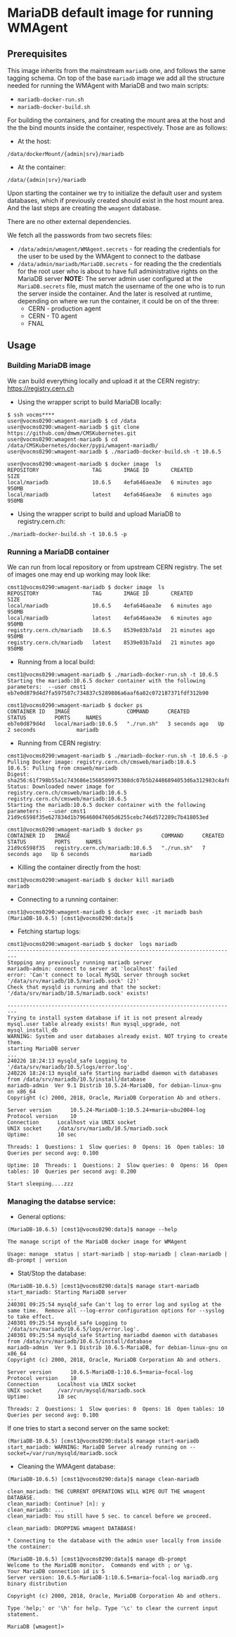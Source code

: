 # MariaDB default image for running WMAgent

## Prerequisites

This image inherits from the mainstream `mariadb` one, and follows the same
tagging schema. On top of the base `mariadb` image we add all the structure
needed for running the WMAgent with MariaDB and two main scripts:

* `mariadb-docker-run.sh`
* `mariadb-docker-build.sh`

For building the containers, and for creating the mount area at the host and the
the bind mounts inside the container, respectively. Those are as follows:

* At the host:
```
/data/dockerMount/{admin|srv}/mariadb
```
* At the container:

```
/data/{admin|srv}/mariadb
```

Upon starting the container we try to initialize the default user and system
databases, which if previously created should exist in the host mount area. And
the last steps are creating the `wmagent` database.

There are no other external dependencies.

We fetch all the passwords from two secrets files:

* `/data/admin/wmagent/WMAgent.secrets` - for reading the credentials for the
  user to be used by the WMAgent to connect to the datbase
* `/data/admin/mariadb/MariaDB.secrets` - for reading the the credentials for
    the root user who is about to have full administrative rights on the MariaDB
    server
    **NOTE:** The server admin user configured at the `MariaDB.secrets` file,
        must match the username of the one who is to run the server inside the
        container. And the later is resolved at runtime, depending on where we
        run the container, it could be on of the three:
   * CERN - production agent
   * CERN - T0 agent
   * FNAL

## Usage

### Building MariaDB image

We can build everything locally and upload it at the CERN registry: https://registry.cern.ch

* Using the wrapper script to build MariaDB locally:
```
$ ssh vocms****
user@vocms0290:wmagent-mariadb $ cd /data
user@vocms0290:wmagent-mariadb $ git clone https://github.com/dmwm/CMSKubernetes.git
user@vocms0290:wmagent-mariadb $ cd /data/CMSKubernetes/docker/pypi/wmagent-mariadb/
user@vocms0290:wmagent-mariadb $ ./mariadb-docker-build.sh -t 10.6.5

user@vocms0290:wmagent-mariadb $ docker image  ls
REPOSITORY                 TAG       IMAGE ID       CREATED          SIZE
local/mariadb              10.6.5    4efa646aea3e   6 minutes ago    950MB
local/mariadb              latest    4efa646aea3e   6 minutes ago    950MB
```
* Using the wrapper script to build and upload MariaDB to registry.cern.ch:
```
./mariadb-docker-build.sh -t 10.6.5 -p
```

### Running a MariaDB container

We can run from local repository or from upstream CERN registry. The set of
images one may end up working may look like:

```
cmst1@vocms0290:wmagent-mariadb $ docker image  ls
REPOSITORY                 TAG       IMAGE ID       CREATED          SIZE
local/mariadb              10.6.5    4efa646aea3e   6 minutes ago    950MB
local/mariadb              latest    4efa646aea3e   6 minutes ago    950MB
registry.cern.ch/mariadb   10.6.5    8539e03b7a1d   21 minutes ago   950MB
registry.cern.ch/mariadb   latest    8539e03b7a1d   21 minutes ago   950MB
```

* Running from a local build:

```
cmst1@vocms0290:wmagent-mariadb $ ./mariadb-docker-run.sh -t 10.6.5
Starting the mariadb:10.6.5 docker container with the following parameters:  --user cmst1
eb7e0d879d4d7fa597587c734837c5289886a6aaf6a82c072187371fdf312b90

cmst1@vocms0290:wmagent-mariadb $ docker ps
CONTAINER ID   IMAGE                  COMMAND      CREATED         STATUS         PORTS     NAMES
eb7e0d879d4d   local/mariadb:10.6.5   "./run.sh"   3 seconds ago   Up 2 seconds             mariadb
```

* Running from CERN registry:
```
cmst1@vocms0290:wmagent-mariadb $ ./mariadb-docker-run.sh -t 10.6.5 -p
Pulling Docker image: registry.cern.ch/cmsweb/mariadb:10.6.5
10.6.5: Pulling from cmsweb/mariadb
Digest: sha256:61f798b55a1c743686e1568509975308dc07b5b24486894053d6a312983c4af6
Status: Downloaded newer image for registry.cern.ch/cmsweb/mariadb:10.6.5
registry.cern.ch/cmsweb/mariadb:10.6.5
Starting the mariadb:10.6.5 docker container with the following parameters:  --user cmst1
21d9c6598f35e627834d1b796460047605d6255cebc746d572289c7b418053ed

cmst1@vocms0290:wmagent-mariadb $ docker ps
CONTAINER ID   IMAGE                             COMMAND      CREATED         STATUS         PORTS     NAMES
21d9c6598f35   registry.cern.ch/mariadb:10.6.5   "./run.sh"   7 seconds ago   Up 6 seconds             mariadb

```

* Killing the container directly from the host:
```
cmst1@vocms0290:wmagent-mariadb $ docker kill mariadb
mariadb

```

* Connecting to a running container:
```
cmst1@vocms0290:wmagent-mariadb $ docker exec -it mariadb bash
(MariaDB-10.6.5) [cmst1@vocms0290:data]$

```

* Fetching startup logs:
```
cmst1@vocms0290:wmagent-mariadb $ docker  logs mariadb
-------------------------------------------------------------------------
Stopping any previously running mariadb server
mariadb-admin: connect to server at 'localhost' failed
error: 'Can't connect to local MySQL server through socket '/data/srv/mariadb/10.5/mariadb.sock' (2)'
Check that mysqld is running and that the socket: '/data/srv/mariadb/10.5/mariadb.sock' exists!

-------------------------------------------------------------------------
Trying to install system database if it is not present already
mysql.user table already exists! Run mysql_upgrade, not mysql_install_db
WARNING: System and user databases already exist. NOT trying to create them.
starting MariaDB server
...
240226 18:24:13 mysqld_safe Logging to '/data/srv/mariadb/10.5/logs/error.log'.
240226 18:24:13 mysqld_safe Starting mariadbd daemon with databases from /data/srv/mariadb/10.5/install/database
mariadb-admin  Ver 9.1 Distrib 10.5.24-MariaDB, for debian-linux-gnu on x86_64
Copyright (c) 2000, 2018, Oracle, MariaDB Corporation Ab and others.

Server version		10.5.24-MariaDB-1:10.5.24+maria~ubu2004-log
Protocol version	10
Connection		Localhost via UNIX socket
UNIX socket		/data/srv/mariadb/10.5/mariadb.sock
Uptime:			10 sec

Threads: 1  Questions: 1  Slow queries: 0  Opens: 16  Open tables: 10  Queries per second avg: 0.100

Uptime: 10  Threads: 1  Questions: 2  Slow queries: 0  Opens: 16  Open tables: 10  Queries per second avg: 0.200

Start sleeping....zzz
```

### Managing the databse service:

* General options:
```
(MariaDB-10.6.5) [cmst1@vocms0290:data]$ manage --help

The manage script of the MariaDB docker image for WMAgent

Usage: manage  status | start-mariadb | stop-mariadb | clean-mariadb | db-prompt | version

```

* Stat/Stop the database:
```
(MariaDB-10.6.5) [cmst1@vocms0290:data]$ manage start-mariadb
start_mariadb: Starting MariaDB server
...
240301 09:25:54 mysqld_safe Can't log to error log and syslog at the same time.  Remove all --log-error configuration options for --syslog to take effect.
240301 09:25:54 mysqld_safe Logging to '/data/srv/mariadb/10.6.5/logs/error.log'.
240301 09:25:54 mysqld_safe Starting mariadbd daemon with databases from /data/srv/mariadb/10.6.5/install/database
mariadb-admin  Ver 9.1 Distrib 10.6.5-MariaDB, for debian-linux-gnu on x86_64
Copyright (c) 2000, 2018, Oracle, MariaDB Corporation Ab and others.

Server version		10.6.5-MariaDB-1:10.6.5+maria~focal-log
Protocol version	10
Connection		Localhost via UNIX socket
UNIX socket		/var/run/mysqld/mariadb.sock
Uptime:			10 sec

Threads: 2  Questions: 1  Slow queries: 0  Opens: 16  Open tables: 10  Queries per second avg: 0.100

```
If one tries to start a second server on the same socket:
```
(MariaDB-10.6.5) [cmst1@vocms0290:data]$ manage start-mariadb
start_mariadb: WARNING: MariaDB Server already running on --socket=/var/run/mysqld/mariadb.sock

```

* Cleaning the WMAgent database:
```
(MariaDB-10.6.5) [cmst1@vocms0290:data]$ manage clean-mariadb

clean_mariadb: THE CURRENT OPERATIONS WILL WIPE OUT THE wmagent DATABASE.
clean_mariadb: Continue? [n]: y
clean_mariadb: ...
clean_mariadb: You still have 5 sec. to cancel before we proceed.

clean_mariadb: DROPPING wmagent DATABASE!

```

    * Connecting to the database with the admin user locally from inside the container:
```
(MariaDB-10.6.5) [cmst1@vocms0290:data]$ manage db-prompt
Welcome to the MariaDB monitor.  Commands end with ; or \g.
Your MariaDB connection id is 5
Server version: 10.6.5-MariaDB-1:10.6.5+maria~focal-log mariadb.org binary distribution

Copyright (c) 2000, 2018, Oracle, MariaDB Corporation Ab and others.

Type 'help;' or '\h' for help. Type '\c' to clear the current input statement.

MariaDB [wmagent]>
```
